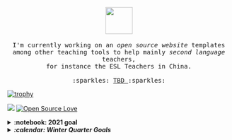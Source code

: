 <p align="center">
  <img src="https://user-images.githubusercontent.com/5679180/79618120-0daffb80-80be-11ea-819e-d2b0fa904d07.gif" width="61px">
  <br><br>
  
  
  <samp>
   I'm currently working on an <em> open source website </em> templates
   <br> among other teaching tools to help mainly <i> second language </i> teachers, 
   <br> for instance the ESL Teachers in China. 
   <br><br>  
   :sparkles: <a href="#"> TBD </a> :sparkles:
  </samp>
</p>


 [![trophy](https://github-profile-trophy.vercel.app/?username=teiResa&theme=darkhub&margin-w=20&no-frame=true)](https://github.com/ryo-ma/github-profile-trophy)

![](https://visitor-badge.laobi.icu/badge?page_id=teiResa)
[![Open Source Love](https://badges.frapsoft.com/os/v2/open-source-120x25.png?v=103)](https://github.com/ellerbrock/open-source-badges/)




<details>
  <summary><b>:notebook: 2021 goal</b></summary>
  I plan to transfer my site <a href="https://techkeen.wixsite.com/website">TechKeen</a> from WIX to My GitHub <a href="https://teiresa.github.io/"> Page </a>. I plan to keep https://teiresa.github.io/ as the highest in the hiarchy, so <i>TechKeen </i> would really just be like a project, but like a project I treat as it's own thing. 
  </br></br> In the future, I will hopefully buy a domain. Until then, it gets to live here. 
</details>

<details>
  <summary><b><em> :calendar: Winter Quarter Goals </em></b></summary>
  For November through January:
    <ul>
      <li> Commit min 3 days weekly </li>
      <li> Practice HTML5, CSS, JS </li>
      <li> Continue working through FreeCodeCamp's Curriculum </li>
      <li> Complete & practice Java course for Uni prep </li>
      <li> Finally finish SoloLearn & PluralSight Courses </li>
      <li> <i> Experiment with Jekyll for my GH pgs </i> </li>
      <li> Keep working on Arduino Projects </li>
     </ul
 
 </details>

<details>
  <summary><b><em> 💾 Github Stats </em></b></summary>
  
  ![GitHub stats](https://github-readme-stats.vercel.app/api?username=teiResa&hide_title=TRUE&show_icons=true&theme=monokai)
  
  ![Jokes Card](https://readme-jokes.vercel.app/api)
  
   
 </details>
      
  
       
      

<!--
**teiResa/teiResa** is a ✨ _special_ ✨ repository because its `README.md` (this file) appears on your GitHub profile.

Here are some ideas to get you started:

- 🔭 I’m currently working on ...
- 🌱 I’m currently learning ...
- 👯 I’m looking to collaborate on ...
- 🤔 I’m looking for help with ...
- 💬 Ask me about ...
- 📫 How to reach me: ...
- 😄 Pronouns: ...
- ⚡ Fun fact: ...
-->
